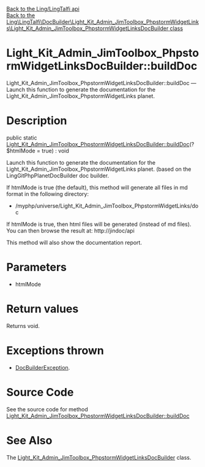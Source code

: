 [Back to the Ling/LingTalfi api](https://github.com/lingtalfi/LingTalfi/blob/master/doc/api/Ling/LingTalfi.md)<br>
[Back to the Ling\LingTalfi\DocBuilder\Light_Kit_Admin_JimToolbox_PhpstormWidgetLinks\Light_Kit_Admin_JimToolbox_PhpstormWidgetLinksDocBuilder class](https://github.com/lingtalfi/LingTalfi/blob/master/doc/api/Ling/LingTalfi/DocBuilder/Light_Kit_Admin_JimToolbox_PhpstormWidgetLinks/Light_Kit_Admin_JimToolbox_PhpstormWidgetLinksDocBuilder.md)


Light_Kit_Admin_JimToolbox_PhpstormWidgetLinksDocBuilder::buildDoc
================



Light_Kit_Admin_JimToolbox_PhpstormWidgetLinksDocBuilder::buildDoc — Launch this function to generate the documentation for the Light_Kit_Admin_JimToolbox_PhpstormWidgetLinks planet.




Description
================


public static [Light_Kit_Admin_JimToolbox_PhpstormWidgetLinksDocBuilder::buildDoc](https://github.com/lingtalfi/LingTalfi/blob/master/doc/api/Ling/LingTalfi/DocBuilder/Light_Kit_Admin_JimToolbox_PhpstormWidgetLinks/Light_Kit_Admin_JimToolbox_PhpstormWidgetLinksDocBuilder/buildDoc.md)(?$htmlMode = true) : void




Launch this function to generate the documentation for the Light_Kit_Admin_JimToolbox_PhpstormWidgetLinks planet.
(based on the LingGitPhpPlanetDocBuilder doc builder.

If htmlMode is true (the default),
this method will generate all files in md format in the following directory:

- /myphp/universe/Light_Kit_Admin_JimToolbox_PhpstormWidgetLinks/doc



If htmlMode is true,
then html files will be generated (instead of md files).
You can then browse the result at: http://jindoc/api



This method will also show the documentation report.




Parameters
================


- htmlMode

    


Return values
================

Returns void.


Exceptions thrown
================

- [DocBuilderException](https://github.com/lingtalfi/DocTools/blob/master/doc/api/Ling/DocTools/Exception/DocBuilderException.md).&nbsp;







Source Code
===========
See the source code for method [Light_Kit_Admin_JimToolbox_PhpstormWidgetLinksDocBuilder::buildDoc](https://github.com/lingtalfi/LingTalfi/blob/master/DocBuilder/Light_Kit_Admin_JimToolbox_PhpstormWidgetLinks/Light_Kit_Admin_JimToolbox_PhpstormWidgetLinksDocBuilder.php#L45-L217)


See Also
================

The [Light_Kit_Admin_JimToolbox_PhpstormWidgetLinksDocBuilder](https://github.com/lingtalfi/LingTalfi/blob/master/doc/api/Ling/LingTalfi/DocBuilder/Light_Kit_Admin_JimToolbox_PhpstormWidgetLinks/Light_Kit_Admin_JimToolbox_PhpstormWidgetLinksDocBuilder.md) class.




